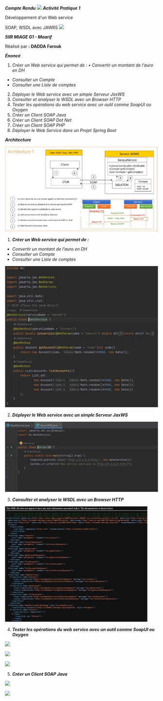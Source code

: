 ***Compte Rendu*** ![](images/Aspose.Words.f5b88f1a-3662-4465-a077-307b2e1cf30a.001.png)
***Activité Pratique 1***

Développement d'un Web service  

SOAP, WSDL avec JAWRS ![](images/Aspose.Words.f5b88f1a-3662-4465-a077-307b2e1cf30a.004.png)

***5IIR MIAGE G1 - Maarif***

Réalisé par **: DADDA Farouk** 

***Énoncé*** 

1. *Créer un Web service qui permet de : • Convertir un montant de l’auro en DH* 
- *Consulter un Compte* 
- *Consulter une Liste de comptes* 
2. *Déployer le Web service avec un simple Serveur JaxWS* 
2. *Consulter et analyser le WSDL avec un Browser HTTP* 
2. *Tester les opérations du web service avec un outil comme SoapUI ou Oxygen* 
2. *Créer un Client SOAP Java* 
2. *Créer un Client SOAP Dot Net* 
2. *Créer un Client SOAP PHP* 
2. *Déployer le Web Service dans un Projet Spring Boot* 

***Architecture*** 

![](images/Aspose.Words.f5b88f1a-3662-4465-a077-307b2e1cf30a.005.jpeg)

1. ***Créer un Web service qui permet de :***  
- *Convertir un montant de l’auro en DH* 
- *Consulter un Compte* 
- *Consulter une Liste de comptes* 

![](images/Aspose.Words.f5b88f1a-3662-4465-a077-307b2e1cf30a.006.jpeg)

2. ***Déployer le Web service avec un simple Serveur JaxWS*** 

![](images/Aspose.Words.f5b88f1a-3662-4465-a077-307b2e1cf30a.007.jpeg)

3. ***Consulter et analyser le WSDL avec un Browser HTTP*** 

![](images/Aspose.Words.f5b88f1a-3662-4465-a077-307b2e1cf30a.008.jpeg)

4. ***Tester les opérations du web service avec un outil comme SoapUI ou Oxygen*** 

![](images/Aspose.Words.f5b88f1a-3662-4465-a077-307b2e1cf30a.009.png)

![](images/Aspose.Words.f5b88f1a-3662-4465-a077-307b2e1cf30a.010.png)

![](images/Aspose.Words.f5b88f1a-3662-4465-a077-307b2e1cf30a.011.png)

5. ***Créer un Client SOAP Java*** 

![](images/Aspose.Words.f5b88f1a-3662-4465-a077-307b2e1cf30a.012.png)

![](images/Aspose.Words.f5b88f1a-3662-4465-a077-307b2e1cf30a.013.png)

